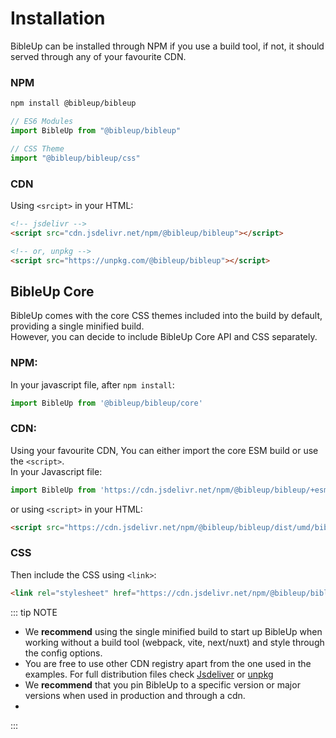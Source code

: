 # Installation
BibleUp can be installed through NPM if you use a build tool, if not, it should served through any of your favourite CDN.

### NPM

``` bash
npm install @bibleup/bibleup
```
``` js
// ES6 Modules
import BibleUp from "@bibleup/bibleup"

// CSS Theme 
import "@bibleup/bibleup/css"
```

### CDN

Using `<srcipt>` in your HTML:

``` html
<!-- jsdelivr -->
<script src="cdn.jsdelivr.net/npm/@bibleup/bibleup"></script>

<!-- or, unpkg -->
<script src="https://unpkg.com/@bibleup/bibleup"></script>
```

## BibleUp Core
BibleUp comes with the core CSS themes included into the build by default, providing a single minified build.<br>However, you can decide to include BibleUp Core API and CSS separately.

### NPM:
 
In your javascript file, after `npm install`:

``` js
import BibleUp from '@bibleup/bibleup/core'
```

### CDN:
Using your favourite CDN, You can either import the core ESM build or use the `<script>`.
<br>
In your Javascript file: 

``` js
import BibleUp from 'https://cdn.jsdelivr.net/npm/@bibleup/bibleup/+esm'
```


or using `<script>` in your HTML:

``` html
<script src="https://cdn.jsdelivr.net/npm/@bibleup/bibleup/dist/umd/bibleup-core.min.js "></script>
```

### CSS

Then include the CSS using `<link>`:

``` html
<link rel="stylesheet" href="https://cdn.jsdelivr.net/npm/@bibleup/bibleup/dist/css/bibleup.css">
```

::: tip NOTE
- We **recommend** using the single minified build to start up BibleUp when working without a build tool (webpack, vite, next/nuxt) and style through the config options.
- You are free to use other CDN registry apart from the one used in the examples. For full distribution files check [Jsdeliver](https://www.jsdelivr.com/package/npm/@bibleup/bibleup) or [unpkg](https://unpkg.com/browse/@bibleup/bibleup/)
- We **recommend** that you pin BibleUp to a specific version or major versions when used in production and through a cdn.
- 
:::
